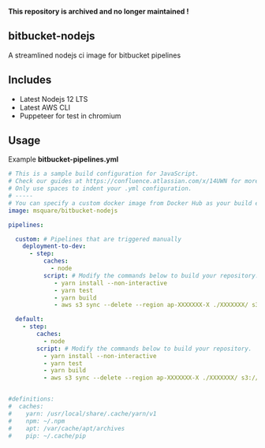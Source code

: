 **This repository is archived and no longer maintained !**

## bitbucket-nodejs
A streamlined nodejs ci image for bitbucket pipelines

## Includes
* Latest Nodejs 12 LTS
* Latest AWS CLI
* Puppeteer for test in chromium
 
## Usage

Example **bitbucket-pipelines.yml**

```yml
# This is a sample build configuration for JavaScript.
# Check our guides at https://confluence.atlassian.com/x/14UWN for more examples.
# Only use spaces to indent your .yml configuration.
# -----
# You can specify a custom docker image from Docker Hub as your build environment.
image: msquare/bitbucket-nodejs

pipelines:

  custom: # Pipelines that are triggered manually
    deployment-to-dev:
      - step:
          caches:
            - node
          script: # Modify the commands below to build your repository.
             - yarn install --non-interactive
             - yarn test
             - yarn build
             - aws s3 sync --delete --region ap-XXXXXXX-X ./XXXXXXX/ s3://$S3_BUCKET_NAME

  default:
    - step:
        caches:
          - node
        script: # Modify the commands below to build your repository.
          - yarn install --non-interactive
          - yarn test
          - yarn build
          - aws s3 sync --delete --region ap-XXXXXXX-X ./XXXXXXX/ s3://$S3_BUCKET_NAME


#definitions:
#  caches:
#    yarn: /usr/local/share/.cache/yarn/v1
#    npm: ~/.npm
#    apt: /var/cache/apt/archives
#    pip: ~/.cache/pip

```






